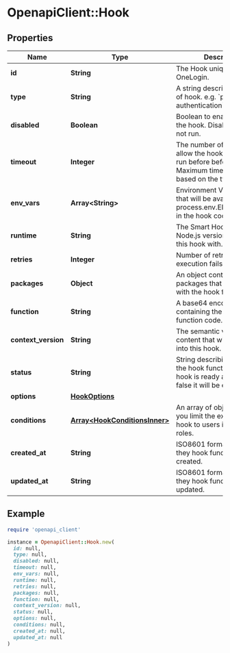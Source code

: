 # OpenapiClient::Hook

## Properties

| Name | Type | Description | Notes |
| ---- | ---- | ----------- | ----- |
| **id** | **String** | The Hook unique ID in OneLogin. | [optional] |
| **type** | **String** | A string describing the type of hook. e.g. &#x60;pre-authentication&#x60; |  |
| **disabled** | **Boolean** | Boolean to enable or disable the hook. Disabled hooks will not run. | [default to true] |
| **timeout** | **Integer** | The number of seconds to allow the hook function to run before before timing out. Maximum timeout varies based on the type of hook. | [default to 1] |
| **env_vars** | **Array&lt;String&gt;** | Environment Variable objects that will be available via process.env.ENV_VAR_NAME in the hook code. |  |
| **runtime** | **String** | The Smart Hooks supported Node.js version to execute this hook with. |  |
| **retries** | **Integer** | Number of retries if execution fails. | [default to 0] |
| **packages** | **Object** | An object containing NPM packages that are bundled with the hook function. |  |
| **function** | **String** | A base64 encoded string containing the javascript function code. |  |
| **context_version** | **String** | The semantic version of the content that will be injected into this hook. | [optional] |
| **status** | **String** | String describing the state of the hook function. When a hook is ready and disabled is false it will be executed. | [optional] |
| **options** | [**HookOptions**](HookOptions.md) |  | [optional] |
| **conditions** | [**Array&lt;HookConditionsInner&gt;**](HookConditionsInner.md) | An array of objects that let you limit the execution of a hook to users in specific roles. | [optional] |
| **created_at** | **String** | ISO8601 format date that they hook function was created. | [optional] |
| **updated_at** | **String** | ISO8601 format date that they hook function was last updated. | [optional] |

## Example

```ruby
require 'openapi_client'

instance = OpenapiClient::Hook.new(
  id: null,
  type: null,
  disabled: null,
  timeout: null,
  env_vars: null,
  runtime: null,
  retries: null,
  packages: null,
  function: null,
  context_version: null,
  status: null,
  options: null,
  conditions: null,
  created_at: null,
  updated_at: null
)
```

